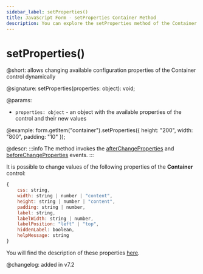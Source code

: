 ```yaml
---
sidebar_label: setProperties()
title: JavaScript Form - setProperties Container Method 
description: You can explore the setProperties method of the Container control of Form in the documentation of the DHTMLX JavaScript UI library. Browse developer guides and API reference, try out code examples and live demos, and download a free 30-day evaluation version of DHTMLX Suite.
---
```


# setProperties()

@short: allows changing available configuration properties of the Container control dynamically

@signature: setProperties(properties: object): void;

@params:
- `properties: object` - an object with the available properties of the control and their new values

@example:
form.getItem("container").setProperties({
    height: "200",
    width: "800",
    padding: "10"
});

@descr:
:::info
The method invokes the [afterChangeProperties](form/api/container/container_afterchangeproperties_event.md) and [beforeChangeProperties](form/api/container/container_beforechangeproperties_event.md) events.
:::

It is possible to change values of the following properties of the **Container** control:

~~~js
{
	css: string,
    width: string | number | "content",
    height: string | number | "content",
    padding: string | number,
    label: string,
    labelWidth: string | number,
    labelPosition: "left" | "top",
    hiddenLabel: boolean,
    helpMessage: string
}
~~~

You will find the description of these properties [here](form/api/container/api_container_properties.md).
  
@changelog: added in v7.2

